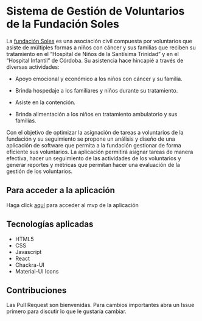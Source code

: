 # Sistema de Gestión de Voluntarios de la Fundación Soles

La [fundación Soles](https://www.soles.org.ar/) es una asociación civil compuesta por voluntarios que asiste de múltiples formas a niños con cáncer y sus familias que reciben su tratamiento en el “Hospital de Niños de la Santísima Trinidad” y en el “Hospital Infantil” de Córdoba. Su asistencia hace hincapié a través de diversas actividades:

* Apoyo emocional y económico a los niños con cáncer y su familia.

* Brinda hospedaje a los familiares y niños durante su tratamiento.
* Asiste en la contención.
* Brinda alimentación a los niños en tratamiento ambulatorio y sus familias.

Con el objetivo de optimizar la asignación de tareas a voluntarios de la fundación y su seguimiento se propone un análisis y diseño de una aplicación de software que permita a la fundación gestionar de forma eficiente sus voluntarios. La aplicación permitirá asignar tareas de manera efectiva, hacer un seguimiento de las actividades de los voluntarios y generar reportes y métricas que permitan hacer una evaluación de la gestión de los voluntarios.

## Para acceder a la aplicación

Haga click [aquí](https://pat-4-seminario-git-development-mateocuenca.vercel.app/login) para acceder al mvp de la aplicación

## Tecnologías aplicadas
* HTML5
* CSS
* Javascript
* React
* Chackra-UI
* Material-UI Icons


## Contribuciones

Las Pull Request son bienvenidas. Para cambios importantes abra un Issue primero
para discutir lo que le gustaría cambiar.
